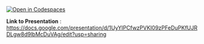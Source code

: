 [![Open in Codespaces](https://classroom.github.com/assets/launch-codespace-7f7980b617ed060a017424585567c406b6ee15c891e84e1186181d67ecf80aa0.svg)](https://classroom.github.com/open-in-codespaces?assignment_repo_id=12538153)

**Link to Presentation** : https://docs.google.com/presentation/d/1UyYIPCfwzPVKI09zPFeDuPKfUJRDLgw8d9lbMcDuVAg/edit?usp=sharing
